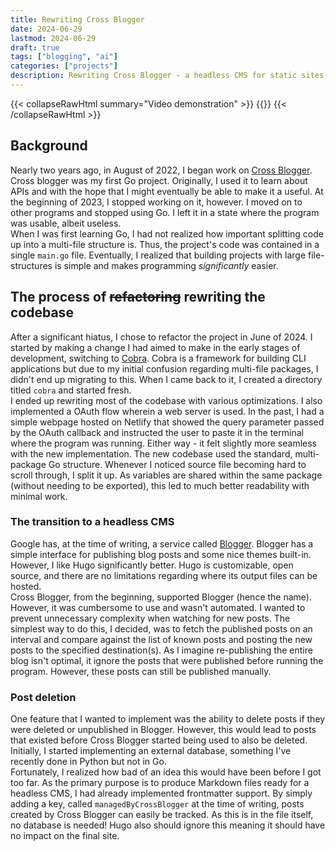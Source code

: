 ```yaml
---
title: Rewriting Cross Blogger
date: 2024-06-29
lastmod: 2024-06-29
draft: true
tags: ["blogging", "ai"]
categories: ["projects"]
description: Rewriting Cross Blogger - a headless CMS for static sites
---
```

{{< collapseRawHtml summary="Video demonstration" >}}
{{<youtube H3HyQ7h5ogE>}}
{{< /collapseRawHtml >}}
## Background  
Nearly two years ago, in August of 2022, I began work on [Cross Blogger](https://github.com/slashtechno/cross-blogger). Cross blogger was my first Go project. Originally, I used it to learn about APIs and with the hope that I might eventually be able to make it a useful. At the beginning of 2023, I stopped working on it, however. I moved on to other programs and stopped using Go. I left it in a state where the program was usable, albeit useless.  
When I was first learning Go, I had not realized how important splitting code up into a multi-file structure is. Thus, the project's code was contained in a single `main.go` file. Eventually, I realized that building projects with large file-structures is simple and makes programming *significantly* easier.  

## The process of ~~refactoring~~ rewriting the codebase
After a significant hiatus, I chose to refactor the project in June of 2024. I started by making a change I had aimed to make in the early stages of development, switching to [Cobra](https://github.com/spf13/cobra). Cobra is a framework for building CLI applications but due to my initial confusion regarding multi-file packages, I didn't end up migrating to this. When I came back to it, I created a directory titled `cobra` and started fresh.  
I ended up rewriting most of the codebase with various optimizations. I also implemented a OAuth flow wherein a web server is used. In the past, I had a simple webpage hosted on Netlify that showed the query parameter passed by the OAuth callback and instructed the user to paste it in the terminal where the program was running. Either way - it felt slightly more seamless with the new implementation. The new codebase used the standard, multi-package Go structure. Whenever I noticed source file becoming hard to scroll through, I split it up. As variables are shared within the same package (without needing to be exported), this led to much better readability with minimal work.  
### The transition to a headless CMS  
Google has, at the time of writing, a service called [Blogger](https://blogger.com/). Blogger has a simple interface for publishing blog posts and some nice themes built-in. However, I like Hugo significantly better. Hugo is customizable, open source, and there are no limitations regarding where its output files can be hosted.  
Cross Blogger, from the beginning, supported Blogger (hence the name). However, it was cumbersome to use and wasn't automated. I wanted to prevent unnecessary complexity when watching for new posts. The simplest way to do this, I decided, was to fetch the published posts on an interval and compare against the list of known posts and posting the new posts to the specified destination(s). As I imagine re-publishing the entire blog isn't optimal, it ignore the posts that were published before running the program. However, these posts can still be published manually.  
### Post deletion  
One feature that I wanted to implement was the ability to delete posts if they were deleted or unpublished in Blogger. However, this would lead to posts that existed before Cross Blogger started being used to also be deleted. Initially, I started implementing an external database, something I've recently done in Python but not in Go.  
Fortunately, I realized how bad of an idea this would have been before I got too far. As the primary purpose is to produce Markdown files ready for a headless CMS, I had already implemented frontmatter support. By simply adding a key, called `managedByCrossBlogger` at the time of writing, posts created by Cross Blogger can easily be tracked. As this is in the file itself, no database is needed! Hugo also should ignore this meaning it should have no impact on the final site.  